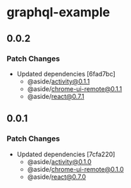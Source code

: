 # graphql-example

## 0.0.2

### Patch Changes

- Updated dependencies [6fad7bc]
  - @aside/activity@0.1.1
  - @aside/chrome-ui-remote@0.1.1
  - @aside/react@0.7.1

## 0.0.1

### Patch Changes

- Updated dependencies [7cfa220]
  - @aside/activity@0.1.0
  - @aside/chrome-ui-remote@0.1.0
  - @aside/react@0.7.0
